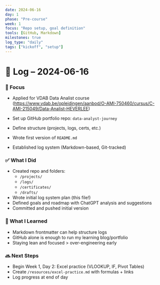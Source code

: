 ```yaml
---
date: 2024-06-16
day: 1
phase: "Pre-course"
week: 1
focus: "Repo setup, goal definition"
tools: [GitHub, Markdown]
milestones: true
log_type: "daily"
tags: ["kickoff", "setup"]
---
```


# 📅 Log – 2024-06-16

### 🎯 Focus
- Applied for VDAB Data Analist course (https://www.vdab.be/opleidingen/aanbod/O-AMI-750460/cursus/C-AMI-215049/Data-Analist-HEVERLEE)

- Set up GitHub portfolio repo: `data-analyst-journey`
- Define structure (projects, logs, certs, etc.)
- Wrote first version of `README.md`
- Established log system (Markdown-based, Git-tracked)

### ✅ What I Did
- Created repo and folders:
  - `/projects/`
  - `/logs/`
  - `/certificates/`
  - `/drafts/`
- Wrote initial log system plan (this file!)
- Defined goals and roadmap with ChatGPT analysis and suggestions
- Committed and pushed initial version

### 🤔 What I Learned
- Markdown frontmatter can help structure logs
- GitHub alone is enough to run my learning blog/portfolio
- Staying lean and focused > over-engineering early

### 🔜 Next Steps
- Begin Week 1, Day 2: Excel practice (VLOOKUP, IF, Pivot Tables)
- Create `/resources/excel-practice.md` with formulas + links
- Log progress at end of day

